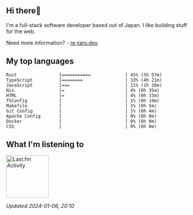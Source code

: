 <!-- deno-fmt-ignore-file -->
## Hi there👋

I'm a full-stack software developer based out of Japan. I like building stuff for the web.

Need more information? - [re-taro.dev](https://re-taro.dev).



## My top languages

```
Rust                [===========             ] 45% (5h 57m)
TypeScript          [========                ] 33% (4h 21m)
JavaScript          [===                     ] 11% (1h 26m)
Nix                 [=                       ] 4% (0h 35m)
HTML                [=                       ] 4% (0h 33m)
TSConfig            [                        ] 1% (0h 10m)
Makefile            [                        ] 1% (0h 5m)
Git Config          [                        ] 1% (0h 4m)
Apache Config       [                        ] 0% (0h 0m)
Docker              [                        ] 0% (0h 0m)
CSS                 [                        ] 0% (0h 0m)
```


## What I'm listening to


<a href="https://github.com/kiosion/toru">
  <picture>
    <source media="(prefers-color-scheme: dark)" srcset="https://toru.kio.dev/api/v1/re-taro?blur&border_width=0&border_radius=26&theme=nord">
    <source media="(prefers-color-scheme: light)" srcset="https://toru.kio.dev/api/v1/re-taro?blur&border_width=0&border_radius=26&theme=light">
    <img alt="Last.fm Activity" src="https://toru.kio.dev/api/v1/re-taro?blur&border_width=0&border_radius=26" height="115" />
  </picture>
</a>

<br />

_Updated 2024-01-06, 20:10_
